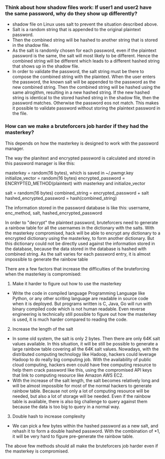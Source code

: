 
### Think about how shadow files work: If user1 and user2 have the same password, why do they show up differently? 

 * shadow file on Linux uses salt to prevent the situation described above.
 * Salt is a random string that is appended to the original plaintext password.
 * Then the combined string will be hashed to another string that is stored in the shadow file.
 * As the salt is randomly chosen for each password, even if the plaintext password is the same, the salt will most likely to be different. Hence the combined string will be different which leads to a different hashed string that shows up in the shadow file.
 * In order to validate the password, the salt string must be there to compose the combined string with the plaintext. When the user enters the password, the known salt will be appended to the password as the new combined string. Then the combined string will be hashed using the same alrogithm, resulting in a new hashed string. If the new hashed string is identical to the stored hashed string in the shadow file, then the password matches. Otherwise the password eos not match. This makes it possible to validate password without storing the plaintext password in the file.


### How can we make a bruteforcers job harder if they had the masterkey?

  This depends on how the masterkey is designed to work with the password manager.

  The way the planitext and encrypted password is calculated and stored in this password manager is like this:

  masterkey = random(16 bytes), which is saved in ~/.pwmgr.key
  initialize_vector = random(16 bytes)
  encrypted_password = ENCRYPTED_METHOD(plaintext) with masterkey and initialize_vector

  salt = random(16 bytes)
  combined_string = encrypted_password + salt
  hashed_encrypted_password = hash(combined_string)

  The information stored in the password database is like this:
  username, enc_method, salt, hashed_encrypted_password

  In order to "decrypt" the plaintext password, bruteforcers need to generate a rainbow table for all the usernames in the dictionary with the salts.
  With the masterkey compromised, hack will be able to encrypt any dictionary to a encrypted dictionary using the masterkey, to form another dictionary.
  But this dictionary could not be directly used against the information stored in the database, because the data stored in the database is hashed with combined string.
  As the salt varies for each password entry, it is almost impossible to generate the rainbow table 

  There are a few factors that increase the difficulties of the bruteforcing when the masterkey is compromised: 

  1. Make it harder to figure out how to use the masterkey

   * Write the code in compiled language
    Programming Language like Python, or any other scriting language are readable in source code when it is deployed. But programs written is C, Java, Go will run with binary compiled code which is not human readable. Even reverse engineering is technically still possible to figure out how the masterkey is used, it is much harder compared to reading the code.

  2. Increase the length of the salt

   * In some old system, the salt is only 2 bytes. Then there are only 64K salt values available. In this situation, it will be still be possible to generate a large rainbow table covering all the 64K salt values. Nowadays, with the distributed computing technology like Hadoop, hackers could leverage Hadoop to do really big computing job. With the availability of public cloud computing, hackers even could have free computing resource to help them crack password like this, using the compromised API keys that link to computing resource like Amazon AWS EC2. 
   * With the increase of the salt length, the salt becomes relatively long and will be almost impossible for most of the normal hackers to generate rainbow table. Because not only a lot of computing resource will be needed, but also a lot of storage will be needed. Even if the rainbow table is available, there is also big challenge to query against them because the data is too big to query in a normal way.

  3. Double hash to increase complexity

   * We can pick a few bytes within the hashed password as a new salt, and rehash it to form a double hashed password. With the combination of *1, it will be very hard to figure pre-generate the rainbow table. 

  The above few methods should all make the bruteforcers job harder even if the masterkey is compromised.
